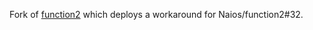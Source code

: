 Fork of [function2](https://github.com/Naios/function2) which deploys a workaround for Naios/function2#32.
